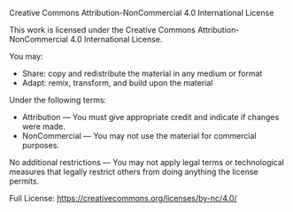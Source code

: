 Creative Commons Attribution-NonCommercial 4.0 International License

This work is licensed under the Creative Commons Attribution-NonCommercial 4.0 International License.

You may:
- Share: copy and redistribute the material in any medium or format
- Adapt: remix, transform, and build upon the material

Under the following terms:
- Attribution — You must give appropriate credit and indicate if changes were made.
- NonCommercial — You may not use the material for commercial purposes.

No additional restrictions — You may not apply legal terms or technological measures that legally restrict others from doing anything the license permits.

Full License: https://creativecommons.org/licenses/by-nc/4.0/